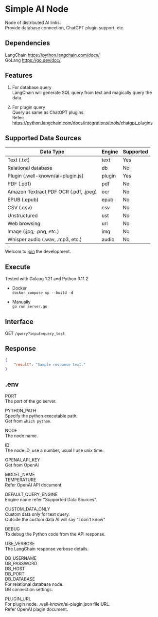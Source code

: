 
Simple AI Node
==============


Node of distributed AI links.  
Provide database connection, ChatGPT plugin support. etc.  


Dependencies
------------

LangChain https://python.langchain.com/docs/  
GoLang https://go.dev/doc/  


Features
--------

1. For database query  
LangChain will generate SQL query from text and magically query the data.  

2. For plugin query  
Query as same as ChatGPT plugins.  
Refer: https://python.langchain.com/docs/integrations/tools/chatgpt_plugins  


Supported Data Sources
----------------------

| Data Type                             | Engine | Supported   |
|---------------------------------------|--------|-------------|
| Text (.txt)                           | text   | Yes         |
| Relational database                   | db     | No          |
| Plugin (.well-known/ai-plugin.js)     | plugin | Yes         |
| PDF (.pdf)                            | pdf    | No          |
| Amazon Textract PDF OCR (.pdf, .jpeg) | ocr    | No          |
| EPUB (.epub)                          | epub   | No          |
| CSV (.csv)                            | csv    | No          |
| Unstructured                          | ust    | No          |
| Web browsing                          | url    | No          |
| Image (.jpg, .png, etc.)              | img    | No          |
| Whisper audio (.wav, .mp3, etc.)      | audio  | No          |

Welcom to [join](https://github.com/gcc3) the development.  


Execute
-------

Tested with Golang 1.21 and Python 3.11.2  

* Docker  
`docker compose up --build -d`  

* Manually  
`go run server.go`  


Interface
---------

GET `/query?input=query_text`  


Response
--------

```json
{
    "result": "Sample response text."
}
```


.env
----

PORT  
The port of the go server.  

PYTHON_PATH  
Specify the python executable path.  
Get from `which python`.  

NODE  
The node name.  

ID  
The node ID, use a number, usual I use unix time.  

OPENAI_API_KEY  
Get from OpenAI 

MODEL_NAME  
TEMPERATURE  
Refer OpenAI API document.  

DEFAULT_QUERY_ENGINE  
Engine name refer "Supported Data Sources".  

CUSTOM_DATA_ONLY  
Custom data only for text query.  
Outside the custom data AI will say "I don't know"  

DEBUG  
To debug the Python code from the API response.  

USE_VERBOSE  
The LangChain response verbose details.  

DB_USERNAME  
DB_PASSWORD  
DB_HOST  
DB_PORT  
DB_DATABASE  
For relational database node.  
DB connection settings.

PLUGIN_URL  
For plugin node.
.well-known/ai-plugin.json file URL.  
Refer OpenAI plagin document.  
